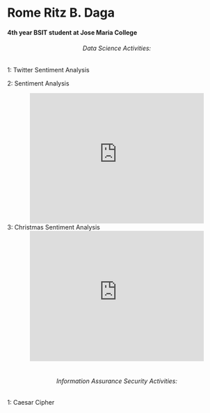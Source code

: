 <h1>Rome Ritz B. Daga</h1>

<h4>4th year BSIT student at Jose Maria College</h4>

<center><h6>Data Science Activities:</h6></center>
  1: Twitter Sentiment Analysis
  
  2: Sentiment Analysis
  <center><iframe width="400" height="300" src="https://www.youtube.com/embed/twJiujDIlrc" frameborder="0" allow="accelerometer; autoplay; clipboard-write; encrypted-media; gyroscope; picture-in-picture" allowfullscreen></iframe></center>
  3: Christmas Sentiment Analysis
  <center><iframe width="400" height="300" src="https://www.youtube.com/embed/XbDL28k_fGw" frameborder="0" allow="accelerometer; autoplay; clipboard-write; encrypted-media; gyroscope; picture-in-picture" allowfullscreen></iframe></center>
<br>

<center><h6>Information Assurance Security Activities:</h6></center>
  1: Caesar Cipher
